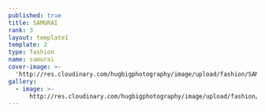 ```yaml
---
published: true
title: SAMURAI
rank: 3
layout: template1
template: 2
type: fashion
name: samurai
cover-image: >-
  'http://res.cloudinary.com/hugbigphotography/image/upload/fashion/SAMURAI/7.jpg'
gallery:
  - image: >-
      http://res.cloudinary.com/hugbigphotography/image/upload/fashion/SAMURAI/7.jpg
---
```

